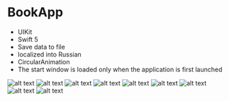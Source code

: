 #  BookApp

- UIKit
- Swift 5
- Save data to file
- localized into Russian
- CircularAnimation
- The start window is loaded only when the application is first launched

![alt text](ScreenImages/1.png "")​
![alt text](ScreenImages/2.png "")​
![alt text](ScreenImages/3.png "")​
![alt text](ScreenImages/4.png "")​
![alt text](ScreenImages/5.png "")​
![alt text](ScreenImages/6.png "")​
![alt text](ScreenImages/7.png "")​
![alt text](ScreenImages/8.png "")​
![alt text](ScreenImages/9.png "")​

